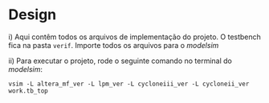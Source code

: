 # Design

i) Aqui contêm todos os arquivos de implementação do projeto. O testbench fica na pasta `verif`. Importe todos os arquivos para o _modelsim_

ii) Para executar o projeto, rode o seguinte comando no terminal do _modelsim_:

```
vsim -L altera_mf_ver -L lpm_ver -L cycloneiii_ver -L cycloneii_ver work.tb_top
```

